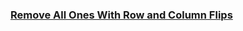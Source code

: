 ### [Remove All Ones With Row and Column Flips](https://leetcode.com/problems/remove-all-ones-with-row-and-column-flips)

